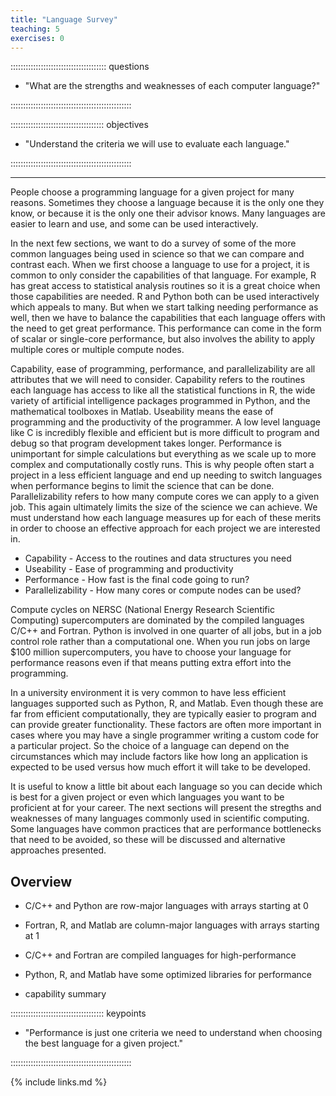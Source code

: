 ```yaml
---
title: "Language Survey"
teaching: 5
exercises: 0
---
```


:::::::::::::::::::::::::::::::::::::: questions

- "What are the strengths and weaknesses of each computer language?"

::::::::::::::::::::::::::::::::::::::::::::::::

::::::::::::::::::::::::::::::::::::: objectives

- "Understand the criteria we will use to evaluate each language."

::::::::::::::::::::::::::::::::::::::::::::::::


---

People choose a programming language for a given project for many reasons.
Sometimes they choose a language because it is the only one they know, or
because it is the only one their advisor knows.
Many languages are easier to learn and use, and some can be used interactively.

In the next few sections, we want to do a survey of some of the more
common languages being used in science so that we can compare and
contrast each.
When we first choose a language to use for a project, it is common to
only consider the capabilities of that language.
For example, R has great access to statistical analysis routines so
it is a great choice when those capabilities are needed.
R and Python both can be used interactively which appeals to many.
But when we start talking needing performance as well, then we have
to balance the capabilities that each language offers with the
need to get great performance.
This performance can come in the form of scalar or single-core 
performance, but also involves the ability to apply multiple cores
or multiple compute nodes.

Capability, ease of programming, performance, and parallelizability are all 
attributes that we will need to consider.
Capability refers to the routines each language has access to like
all the statistical functions in R, the wide variety of artificial
intelligence packages programmed in Python, and the mathematical
toolboxes in Matlab.
Useability means the ease of programming and the productivity of the
programmer.  A low level language like C is incredibly flexible and
efficient but is more difficult to program and debug so that program
development takes longer.
Performance is unimportant for simple calculations but everything
as we scale up to more complex and computationally costly runs.
This is why people often start a project in a less efficient language
and end up needing to switch languages when performance begins to
limit the science that can be done.
Parallelizability refers to how many compute cores we can apply
to a given job.  This again ultimately limits the size of the
science we can achieve.
We must understand how each language measures up for each of these
merits in order to choose an effective approach for each
project we are interested in.

* Capability - Access to the routines and data structures you need
* Useability - Ease of programming and productivity
* Performance - How fast is the final code going to run?
* Parallelizability - How many cores or compute nodes can be used?


Compute cycles on NERSC (National Energy Research Scientific Computing) 
supercomputers are dominated by the compiled languages C/C++ and Fortran.
Python is involved in one quarter of all jobs, but in a job control
role rather than a computational one.
When you run jobs on large $100 million supercomputers, you have to
choose your language for performance reasons even if that means 
putting extra effort into the programming.

In a university environment it is very common to have less
efficient languages supported such as Python, R, and Matlab.
Even though these are far from efficient computationally, they
are typically easier to program and can provide greater functionality.
These factors are often more important in cases where you may have
a single programmer writing a custom code for a particular project.
So the choice of a language can depend on the circumstances which
may include factors like how long an application is expected to be
used versus how much effort it will take to be developed.

It is useful to know a little bit about each language
so you can decide which is best for a given project 
or even which languages you want to be proficient at for
your career.
The next sections will present the stregths and weaknesses of
many languages commonly used in scientific computing.
Some languages have common practices that are performance
bottlenecks that need to be avoided, so these will be discussed
and alternative approaches presented.

## Overview

* C/C++ and Python are row-major languages with arrays starting at 0
* Fortran, R, and Matlab are column-major languages with arrays starting at 1

* C/C++ and Fortran are compiled languages for high-performance
* Python, R, and Matlab have some optimized libraries for performance

* capability summary


::::::::::::::::::::::::::::::::::::: keypoints

- "Performance is just one criteria we need to understand when choosing
   the best language for a given project."

::::::::::::::::::::::::::::::::::::::::::::::::

{% include links.md %}

